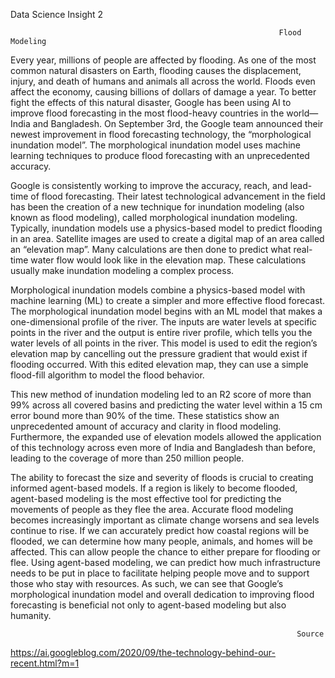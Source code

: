 Data Science Insight 2

                                                                Flood Modeling
                                                      

Every year, millions of people are affected by flooding. As one of the most common natural disasters on Earth, flooding causes the displacement, injury, and death of humans and animals all across the world. Floods even affect the economy, causing billions of dollars of damage a year. To better fight the effects of this natural disaster, Google has been using AI to improve flood forecasting in the most flood-heavy countries in the world—India and Bangladesh. On September 3rd, the Google team announced their newest improvement in flood forecasting technology, the “morphological inundation model”. The morphological inundation model uses machine learning techniques to produce flood forecasting with an unprecedented accuracy.   

Google is consistently working to improve the accuracy, reach, and lead-time of flood forecasting. Their latest technological advancement in the field has been the creation of a new technique for inundation modeling (also known as flood modeling), called morphological inundation modeling. Typically, inundation models use a physics-based model to predict flooding in an area. Satellite images are used to create a digital map of an area called an “elevation map”. Many calculations are then done to predict what real-time water flow would look like in the elevation map. These calculations usually make inundation modeling a complex process.  

Morphological inundation models combine a physics-based model with machine learning (ML) to create a simpler and more effective flood forecast. The morphological inundation model begins with an ML model that makes a one-dimensional profile of the river. The inputs are water levels at specific points in the river and the output is entire river profile, which tells you the water levels of all points in the river. This model is used to edit the region’s elevation map by cancelling out the pressure gradient that would exist if flooding occurred. With this edited elevation map, they can use a simple flood-fill algorithm to model the flood behavior. 

This new method of inundation modeling led to an R2 score of more than 99% across all covered basins and predicting the water level within a 15 cm error bound more than 90% of the time. These statistics show an unprecedented amount of accuracy and clarity in flood modeling. Furthermore, the expanded use of elevation models allowed the application of this technology across even more of India and Bangladesh than before, leading to the coverage of more than 250 million people. 

The ability to forecast the size and severity of floods is crucial to creating informed agent-based models. If a region is likely to become flooded, agent-based modeling is the most effective tool for predicting the movements of people as they flee the area. Accurate flood modeling becomes increasingly important as climate change worsens and sea levels continue to rise. If we can accurately predict how coastal regions will be flooded, we can determine how many people, animals, and homes will be affected. This can allow people the chance to either prepare for flooding or flee. Using agent-based modeling, we can predict how much infrastructure needs to be put in place to facilitate helping people move and to support those who stay with resources. As such, we can see that Google’s morphological inundation model and overall dedication to improving flood forecasting is beneficial not only to agent-based modeling but also humanity. 

                                                                    Source
https://ai.googleblog.com/2020/09/the-technology-behind-our-recent.html?m=1

                                                  
